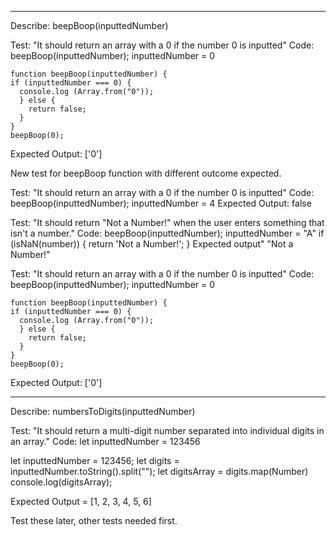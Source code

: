 <!-- Mr. Roboger's Neighborhood

GOAL: Create a web application that takes a number from the user and returns a range of numbers from 0 to the user inputted number with the following substitutions made within the returned range:

Numbers that contain a 1: all digits are replaced (all digits) with "Beep!"
Numbers that contain a 2: all digits are replaced (all digits) with "Boop!"
Numbers that contain a 3: all digits are replaced (all digits) with "Won't you be my neighbor?"

These exceptions are written from least to most important. The first exception should apply unless the second exception does, and the same with the second and third. So, for example, in your finished program,

The number 13 should be replaced with "Won't you be my neighbor?"
The number 21 should be replaced with "Boop".
The number 32 should be replaced with "Won't you be my neighbor?"
A user should be able to enter a new number and see new results over and over again.

Example: If a user inputs a 5, the program should display a list of values: "0", "Beep!", "Boop", "Won't you be my neighbor?", 4, 5 -->


______________________________________________________________________

Describe: beepBoop(inputtedNumber)

Test: "It should return an array with a 0 if the number 0 is inputted"
Code: beepBoop(inputtedNumber);
inputtedNumber = 0

    function beepBoop(inputtedNumber) {
    if (inputtedNumber === 0) {
      console.log (Array.from("0"));
      } else {
        return false;
      }
    }
    beepBoop(0);
Expected Output: ['0']
<!-- Test Passed! -->

New test for beepBoop function with different outcome expected.

Test: "It should return an array with a 0 if the number 0 is inputted"
Code: beepBoop(inputtedNumber);
inputtedNumber = 4
Expected Output: false
<!-- Test Passed! -->


Test: "It should return "Not a Number!" when the user enters something that isn't a number."
Code: beepBoop(inputtedNumber);
inputtedNumber = "A"
  if (isNaN(number)) {
    return 'Not a Number!';
  }
Expected output" "Not a Number!"
<!-- Test Passed! -->



Test: "It should return an array with a 0 if the number 0 is inputted"
Code: beepBoop(inputtedNumber);
inputtedNumber = 0

    function beepBoop(inputtedNumber) {
    if (inputtedNumber === 0) {
      console.log (Array.from("0"));
      } else {
        return false;
      }
    }
    beepBoop(0);
Expected Output: ['0']
<!-- Test Passed! -->







______________________________________________________________________

Describe: numbersToDigits(inputtedNumber)

Test: "It should return a multi-digit number separated into individual digits in an array."
Code:
let inputtedNumber = 123456

  let inputtedNumber = 123456;
  let digits = inputtedNumber.toString().split("");
  let digitsArray = digits.map(Number)
  console.log(digitsArray);

Expected Output = [1, 2, 3, 4, 5, 6]
<!-- Test Passed! -->










Test these later, other tests needed first.

<!-- Test: "It should return "Beep!" when user enters a 1"
Code: beepBoop(inputtedNumber);
inputtedNumber = 1
Expected Output: "BEEP!"

    function beepBoop(inputtedNumber) {
      if (inputtedNumber === 1) {
        console.log "Beep!";
      } else {
        return false;
      }
    }
    beepBoop(1);
<!-- Test Passed! -->



<!-- Test: "It should return "Beep!" when user enters a number with more than one 1"
Code: beepBoop(theArgument);
theArgument = 11
Expected Output: "BEEP!"

    function beepBoop(inputtedNumber, String) {
      if (inputtedNumber === 1) {
        console.log "Beep!";
      } else {
        return false;
      }
    }
    beepBoop(1); --> 